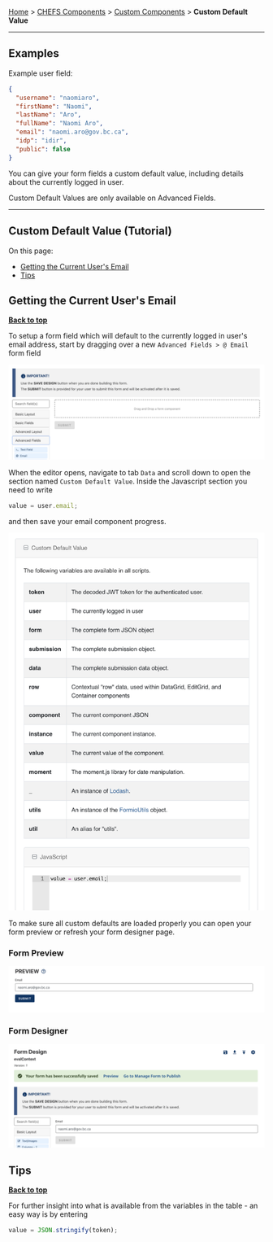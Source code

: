 [Home](.) > [CHEFS Components](CHEFS-Components) > [Custom Components](Custom-components) > **Custom Default Value**
***

## Examples

Example user field:
```json
{
  "username": "naomiaro",
  "firstName": "Naomi",
  "lastName": "Aro",
  "fullName": "Naomi Aro",
  "email": "naomi.aro@gov.bc.ca",
  "idp": "idir",
  "public": false
}
```

You can give your form fields a custom default value, including details about the currently logged in user. 

Custom Default Values are only available on Advanced Fields.
***

## Custom Default Value (Tutorial)

On this page:
* [Getting the Current User's Email](#Getting-the-Current-User's-Email)
* [Tips](#Tips)

## Getting the Current User's Email
**[Back to top](#top)**

To setup a form field which will default to the currently logged in user's email address, start by dragging over a new `Advanced Fields > @ Email` form field

![](images/custom_default_email_field.png)

When the editor opens, navigate to tab `Data` and scroll down to open the section named `Custom Default Value`. Inside the Javascript section you need to write
```javascript
value = user.email;
```
and then save your email component progress.

![](images/custom_default_javascript.png)

To make sure all custom defaults are loaded properly you can open your form preview or refresh your form designer page.

### Form Preview
![](images/custom_default_form_design.png)

### Form Designer
![](images/custom_default_form_preview.png)

## Tips
**[Back to top](#top)**

For further insight into what is available from the variables in the table - an easy way is by entering

```javascript
value = JSON.stringify(token);
```


